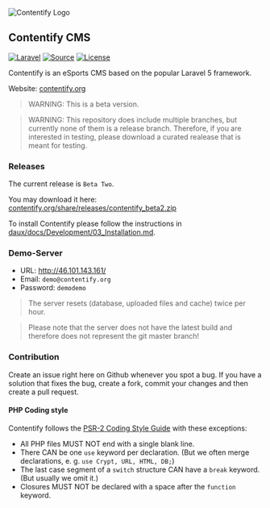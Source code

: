 ![Contentify Logo](http://www.contentify.org/share/img/logo_180.png)

## Contentify CMS

[![Laravel](https://img.shields.io/badge/Laravel-5-orange.svg?style=flat-square)](http://laravel.com)
[![Source](http://img.shields.io/badge/source-Contentify/Contentify-blue.svg?style=flat-square)](https://github.com/Contentify/Contentify)
[![License](http://img.shields.io/badge/license-MIT-brightgreen.svg?style=flat-square)](https://tldrlegal.com/license/mit-license)

Contentify is an eSports CMS based on the popular Laravel 5 framework.

Website: [contentify.org](http://contentify.org/)

> WARNING: This is a beta version. 

> WARNING: This repository does include multiple branches, but currently none of them is a release branch. Therefore, if you are interested in testing, please download a curated realease that is meant for testing.

### Releases

The current release is `Beta Two`.

You may download it here: [contentify.org/share/releases/contentify_beta2.zip](http://contentify.org/share/releases/contentify_beta2.zip)

To install Contentify please follow the instructions in [daux/docs/Development/03_Installation.md](https://github.com/Contentify/Contentify/blob/master/daux/docs/Development/03_Installation.md).

### Demo-Server

* URL: http://46.101.143.161/
* Email: `demo@contentify.org`
* Password: `demodemo`

> The server resets (database, uploaded files and cache) twice per hour.

> Please note that the server does not have the latest build and therefore does not represent the git master branch!

### Contribution

Create an issue right here on Github whenever you spot a bug. If you have a solution that fixes the bug, create a fork, commit your changes and then create a pull request.

#### PHP Coding style

Contentify follows the [PSR-2 Coding Style Guide](https://github.com/php-fig/fig-standards/blob/master/accepted/PSR-2-coding-style-guide.md) with these exceptions:

* All PHP files MUST NOT end with a single blank line.
* There CAN be one `use` keyword per declaration. (But we often merge declarations, e. g. `use Crypt, URL, HTML, DB;`)
* The last case segment of a `switch` structure CAN have a `break` keyword. (But usually we omit it.)
* Closures MUST NOT be declared with a space after the `function` keyword.